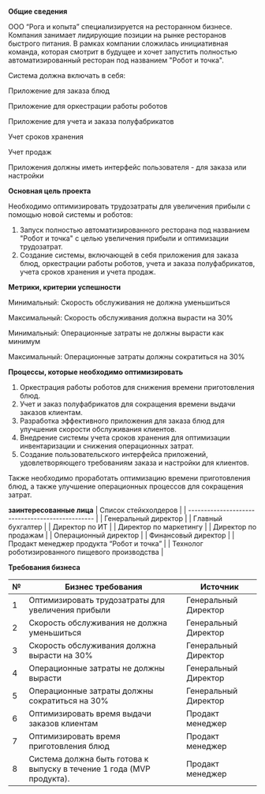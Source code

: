 ﻿**Общие сведения** 

ООО “Рога и копыта” специализируется на ресторанном бизнесе. Компания занимает лидирующие позиции на рынке ресторанов быстрого питания. В рамках компании сложилась инициативная команда, которая смотрит в будущее и хочет запустить полностью автоматизированный ресторан под названием  "Робот и точка".

Система должна включать в себя:

Приложение для заказа блюд

Приложение для оркестрации работы роботов

Приложение для учета и заказа полуфабрикатов

Учет сроков хранения

Учет продаж

Приложения должны иметь интерфейс пользователя - для заказа или настройки 


**Основная цель проекта**

Необходимо оптимизировать трудозатраты для увеличения прибыли с помощью новой системы и роботов:
1. Запуск полностью автоматизированного ресторана под названием "Робот и точка" с целью увеличения прибыли и оптимизации трудозатрат.
2. Создание системы, включающей в себя приложения для заказа блюд, оркестрации работы роботов, учета и заказа полуфабрикатов, учета сроков хранения и учета продаж.

**Метрики, критерии успешности**

Минимальный: Скорость обслуживания не должна уменьшиться

Максимальный: Скорость обслуживания должна вырасти на 30%

Минимальный: Операционные затраты не должны вырасти как минимум

Максимальный: Операционные затраты должны сократиться на 30%


**Процессы, которые необходимо оптимизировать**
1. Оркестрация работы роботов для снижения времени приготовления блюд.
2. Учет и заказ полуфабрикатов для сокращения времени выдачи заказов клиентам.
3. Разработка эффективного приложения для заказа блюд для улучшения скорости обслуживания клиентов.
4. Внедрение системы учета сроков хранения для оптимизации инвентаризации и снижения операционных затрат.
5. Создание пользовательского интерфейса приложений, удовлетворяющего требованиям заказа и настройки для клиентов.

Также необходимо проработать оптимизацию времени приготовления блюд, а также улучшение операционных процессов для сокращения затрат.

**заинтересованные лица**
| Список стейкхолдеров                             |
| ------------------------------------------------ |
| Генеральный директор                             |
| Главный бухгалтер                                |
| Директор по ИТ                                   |
| Директор по маркетингу                           |
| Директор по продажам                             |
| Операционный директор                            |
| Финансовый директор                              |
| Продакт менеджер продукта “Робот и точка”        |
| Технолог роботизированного пищевого производства |


**Требования бизнеса**

| № | Бизнес требования                                                     | Источник |
| - | --------------------------------------------------------------------- | -------- |
| 1 | Оптимизировать трудозатраты для увеличения прибыли                    | Генеральный Директор |
| 2 | Скорость обслуживания не должна уменьшиться                           | Генеральный Директор |
| 3 | Скорость обслуживания должна вырасти на 30%                           | Генеральный Директор |
| 4 | Операционные затраты не должны вырасти                                | Генеральный Директор |
| 5 | Операционные затраты должны сократиться на 30%                        | Генеральный Директор |
| 6 | Оптимизировать время выдачи заказов клиентам                          | Продакт менеджер |
| 7 | Оптимизировать время приготовления блюд                               | Продакт менеджер |
| 8 | Система должна быть готова к выпуску в течение 1 года (MVP продукта). | Продакт менеджер |